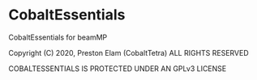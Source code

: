 # CobaltEssentials
CobaltEssentials for beamMP

Copyright (C) 2020, Preston Elam (CobaltTetra) ALL RIGHTS RESERVED

COBALTESSENTIALS IS PROTECTED UNDER AN GPLv3 LICENSE
